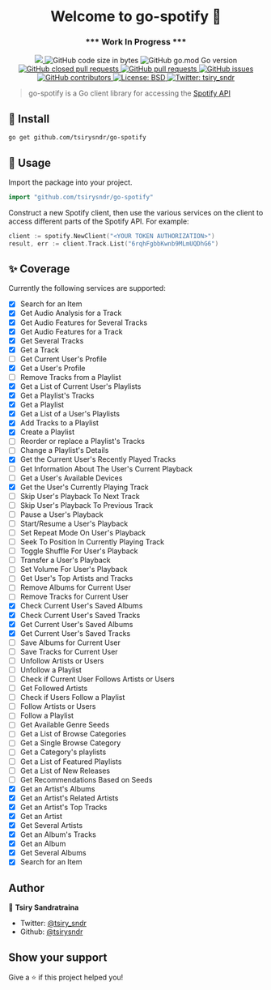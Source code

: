 <h1 align="center">Welcome to go-spotify 👋</h1>
<h3 align="center">*** Work In Progress ***</h3>
<p align="center">
  <a href="https://github.com/tsirysndr/go-spotify/commits/master">
    <img src="https://img.shields.io/github/last-commit/tsirysndr/go-spotify.svg" target="_blank" />
  </a>
  <img alt="GitHub code size in bytes" src="https://img.shields.io/github/languages/code-size/tsirysndr/go-spotify">
  <img alt="GitHub go.mod Go version" src="https://img.shields.io/github/go-mod/go-version/tsirysndr/go-spotify">
  <a href="https://github.com/tsirysndr/go-spotify/issues?q=is%3Apr+is%3Aclosed">
    <img alt="GitHub closed pull requests" src="https://img.shields.io/github/issues-pr-closed-raw/tsirysndr/go-spotify"> 
  </a>
  <a href="https://github.com/tsirysndr/go-spotify/pulls">
    <img alt="GitHub pull requests" src="https://img.shields.io/github/issues-pr/tsirysndr/go-spotify">
  </a>
  <a href="https://github.com/tsirysndr/go-spotify/issues">
    <img alt="GitHub issues" src="https://img.shields.io/github/issues/tsirysndr/go-spotify">
  </a>
  <a href="https://github.com/tsirysndr/go-spotify/graphs/contributors">
    <img alt="GitHub contributors" src="https://img.shields.io/github/contributors/tsirysndr/go-spotify">
  </a>
  <a href="https://github.com/tsirysndr/go-spotify/blob/master/LICENSE">
    <img alt="License: BSD" src="https://img.shields.io/badge/license-BSD-green.svg" target="_blank" />
  </a>
  <a href="https://twitter.com/tsiry_sndr">
    <img alt="Twitter: tsiry_sndr" src="https://img.shields.io/twitter/follow/tsiry_sndr.svg?style=social" target="_blank" />
  </a>
</p>

> go-spotify is a Go client library for accessing the [Spotify API](https://developer.spotify.com/web-api/)

## 🚚 Install

```sh
go get github.com/tsirysndr/go-spotify
```

## 🚀 Usage

Import the package into your project.

```Go
import "github.com/tsirysndr/go-spotify"
```

Construct a new Spotify client, then use the various services on the client to access different parts of the Spotify API. For example:

```Go
client := spotify.NewClient("<YOUR TOKEN AUTHORIZATION>")
result, err := client.Track.List("6rqhFgbbKwnb9MLmUQDhG6")
```

## ✨ Coverage

Currently the following services are supported:

- [x] Search for an Item
- [x] Get Audio Analysis for a Track
- [x] Get Audio Features for Several Tracks
- [x] Get Audio Features for a Track
- [x] Get Several Tracks
- [x] Get a Track
- [ ] Get Current User's Profile
- [x] Get a User's Profile
- [ ] Remove Tracks from a Playlist
- [x] Get a List of Current User's Playlists
- [x] Get a Playlist's Tracks
- [x] Get a Playlist
- [x] Get a List of a User's Playlists
- [x] Add Tracks to a Playlist
- [x] Create a Playlist
- [ ] Reorder or replace a Playlist's Tracks
- [ ] Change a Playlist's Details
- [x] Get the Current User's Recently Played Tracks
- [ ] Get Information About The User's Current Playback
- [ ] Get a User's Available Devices
- [x] Get the User's Currently Playing Track
- [ ] Skip User's Playback To Next Track
- [ ] Skip User's Playback To Previous Track
- [ ] Pause a User's Playback
- [ ] Start/Resume a User's Playback
- [ ] Set Repeat Mode On User's Playback
- [ ] Seek To Position In Currently Playing Track
- [ ] Toggle Shuffle For User's Playback
- [ ] Transfer a User's Playback
- [ ] Set Volume For User's Playback
- [ ] Get User's Top Artists and Tracks
- [ ] Remove Albums for Current User
- [ ] Remove Tracks for Current User
- [x] Check Current User's Saved Albums
- [x] Check Current User's Saved Tracks
- [x] Get Current User's Saved Albums
- [x] Get Current User's Saved Tracks 
- [ ] Save Albums for Current User
- [ ] Save Tracks for Current User
- [ ] Unfollow Artists or Users
- [ ] Unfollow a Playlist
- [ ] Check if Current User Follows Artists or Users
- [ ] Get Followed Artists
- [ ] Check if Users Follow a Playlist
- [ ] Follow Artists or Users
- [ ] Follow a Playlist
- [ ] Get Available Genre Seeds 
- [ ] Get a List of Browse Categories
- [ ] Get a Single Browse Category
- [ ] Get a Category's playlists
- [ ] Get a List of Featured Playlists
- [ ] Get a List of New Releases
- [ ] Get Recommendations Based on Seeds
- [x] Get an Artist's Albums
- [x] Get an Artist's Related Artists
- [x] Get an Artist's Top Tracks
- [x] Get an Artist
- [x] Get Several Artists
- [x] Get an Album's Tracks
- [x] Get an Album
- [x] Get Several Albums
- [x] Search for an Item

## Author

👤 **Tsiry Sandratraina**

* Twitter: [@tsiry_sndr](https://twitter.com/tsiry_sndr)
* Github: [@tsirysndr](https://github.com/tsirysndr)

## Show your support

Give a ⭐️ if this project helped you!
